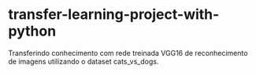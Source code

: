 # transfer-learning-project-with-python
Transferindo conhecimento com rede treinada VGG16 de reconhecimento de imagens utilizando o dataset cats_vs_dogs.

